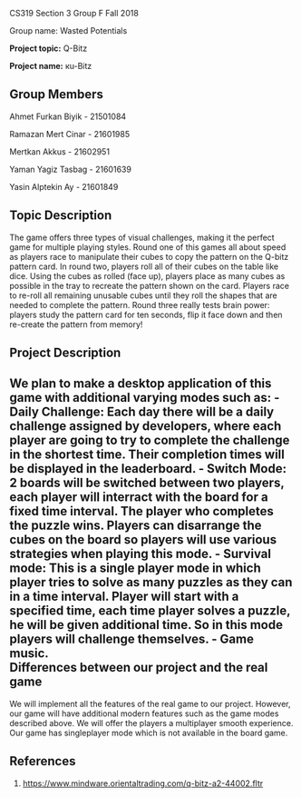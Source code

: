 CS319 Section 3 Group F Fall 2018

Group name: Wasted Potentials

**Project topic:** Q-Bitz

**Project name:** кu-Bitz

Group Members
----------------------------

Ahmet Furkan Biyik - 21501084  

Ramazan Mert Cinar - 21601985

Mertkan Akkus - 21602951

Yaman Yagiz Tasbag - 21601639

Yasin Alptekin Ay - 21601849


Topic Description
----------------------------
   The game offers three types of visual challenges, making it the perfect game for multiple playing styles. Round one of this games all about speed as players race to manipulate their cubes to copy the pattern on the Q-bitz pattern card. In round two, players roll all of their cubes on the table like dice. Using the cubes as rolled (face up), players place as many cubes as possible in the tray to recreate the pattern shown on the card. Players race to re-roll all remaining unusable cubes until they roll the shapes that are needed to complete the pattern. Round three really tests brain power: players study the pattern card for ten seconds, flip it face down and then re-create the pattern from memory! 
   
Project Description
------------------------
We plan to make a desktop application of this game with additional varying modes such as:
    - Daily Challenge: Each day there will be a daily challenge assigned by developers, where each player are going to try to complete the challenge in the shortest time. Their completion times will be displayed in the leaderboard.
    - Switch Mode: 2 boards will be switched between two players, each player will interract with the board for a fixed time interval. The player who completes the puzzle wins. Players can disarrange the cubes on the board so players will use various strategies when playing this mode.
    - Survival mode: This is a single player mode in which player tries to solve as many puzzles as they can in a time interval. Player will start with a specified time, each time player solves a puzzle, he will be given additional time. So in this mode players will challenge themselves.
    - Game music.  
Differences between our project and the real game
------------------------------------------------------
  We will implement all the features of the real game to our project. However, our game will have additional modern features such as the game modes described above. We will offer the players a multiplayer smooth experience. Our game has singleplayer mode which is not available in the board game. 

References
----------------------------

1) https://www.mindware.orientaltrading.com/q-bitz-a2-44002.fltr
